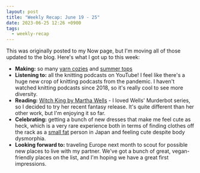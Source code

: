 ```yaml
---
layout: post
title: "Weekly Recap: June 19 - 25"
date: 2023-06-25 12:26 +0900
tags:
  - weekly-recap
---
```


This was originally posted to my Now page, but I'm moving all of those updated to the blog. Here's what I got up to this week:<!--excerpt-->

<ul>
    <li><b>Making:</b> so many <a target="_blank" href="https://www.instagram.com/p/Ct08pcoyAiA/">yarn cozies</a> and <a href="/2023/06/24/summer-knitting.html">summer tops</a></li>
    <li><b>Listening to:</b> all the knitting podcasts on YouTube! I feel like there's a huge new crop of knitting podcasts from the pandemic. I haven't watched knitting podcasts since 2018, so it's really cool to see more diversity.</li>
    <li><b>Reading:</b> <a target="_blank" href="https://us.macmillan.com/books/9781250826794/witchking">Witch King by Martha Wells</a> - I loved Wells' Murderbot series, so I decided to try her recent fantasy release. It's quite different than her other work, but I'm enjoying it so far.</li>
    <li><b>Celebrating:</b> getting a bunch of new dresses that make me feel cute as heck, which is a very rare experience both in terms of finding clothes off the rack as a <a target="_blank" href="https://fluffykittenparty.com/2021/06/01/fategories-understanding-smallfat-fragility-the-fat-spectrum/">small fat</a> person in Japan and feeling cute despite body dysmorphia.</li>
    <li><b>Looking forward to:</b> traveling Europe next month to scout for possible new places to live with my partner. We've got a bunch of great, vegan-friendly places on the list, and I'm hoping we have a great first impressions.</li>
</ul>
